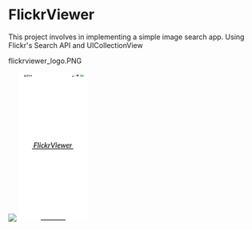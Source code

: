# FlickrViewer
This project involves in implementing a simple image search app. Using Flickr's Search API and UICollectionView

flickrviewer_logo.PNG

![](flickrviewergif.gif)
<img src="flickrviewer_logo.PNG" height="300">
